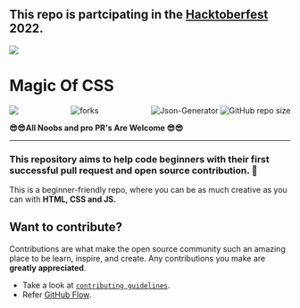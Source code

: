 ## This repo is partcipating in the [Hacktoberfest](https://hacktoberfest.com/) 2022.

![](https://hacktoberfest.digitalocean.com/_nuxt/img/logo-hacktoberfest-full.f42e3b1.svg)

# Magic Of CSS

<img align="left" src="http://estruyf-github.azurewebsites.net/api/VisitorHit?user=Would-You-Bot&repo=json-generator&countColorcountColor&countColor=%237B1E7B"/>
<img align="right" src="https://img.shields.io/github/repo-size/Would-You-Bot/json-generator?style=for-the-badge&logo=appveyor" alt="GitHub repo size"/>

<img align="right" alt="Json-Generator" src="https://socialify.git.ci/ismeet010/Magic-Of-CSS/image?description=1&descriptionEditable=Let%27s%20play%20with%20CSS%20and%20Learn!&font=Rokkitt&forks=1&issues=1&logo=https%3A%2F%2Fencrypted-tbn0.gstatic.com%2Fimages%3Fq%3Dtbn%3AANd9GcRFDrSTybBeG1Vnlge291vZT62gQalbldPKOQ%26usqp%3DCAU&name=1&owner=1&pattern=Charlie%20Brown&pulls=1&stargazers=1&theme=Dark" />

<p align="center">
<img src="https://forthebadge.com/images/badges/built-with-love.svg" alt=" forks"/>
</p>

 **😎😎All Noobs and pro PR's Are  Welcome 😎😎**<br><hr>

### This repository aims to help code beginners with their first successful pull request and open source contribution. :partying_face:

This is a beginner-friendly repo, where you can be as much creative as you can with **HTML, CSS and JS.**

## Want to contribute?
Contributions are what make the open source community such an amazing place to be learn, inspire, and create. Any contributions you make are **greatly appreciated**.
- Take a look at [`contributing guidelines`](CONTRIBUTING.md).
- Refer [GitHub Flow](https://guides.github.com/introduction/flow). 
